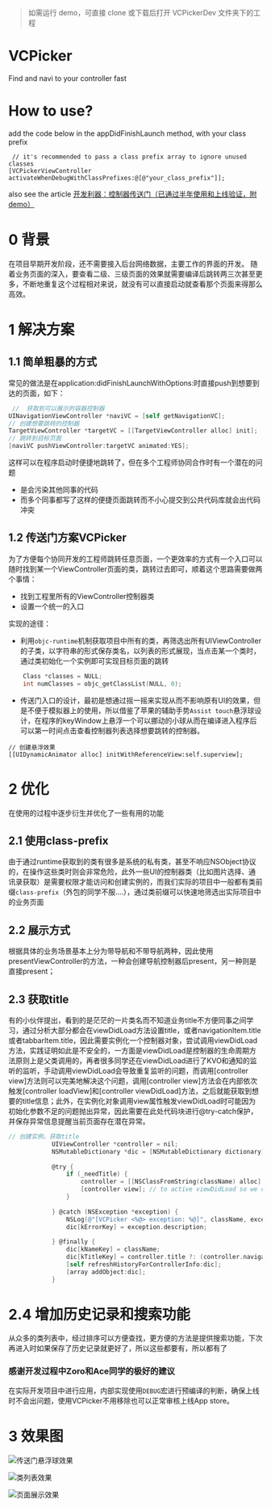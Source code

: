

> 如需运行 demo，可直接 clone 或下载后打开 VCPickerDev 文件夹下的工程


# VCPicker

Find and navi to your controller fast

# How to use?
add the code below in the appDidFinishLaunch method, with your class prefix

```Obbjective-C
 // it's recommended to pass a class prefix array to ignore unused classes
[VCPickerViewController activateWhenDebugWithClassPrefixes:@[@"your_class_prefix"]];
```

also see the article 
[开发利器：控制器传送门（已通过半年使用和上线验证，附demo）](http://www.jianshu.com/p/60357c77a9ed)

# 0 背景
在项目早期开发阶段，还不需要接入后台网络数据，主要工作的界面的开发。
随着业务页面的深入，要查看二级、三级页面的效果就需要编译后跳转两三次甚至更多，不断地重复这个过程相对来说，就没有可以直接启动就查看那个页面来得那么高效。

# 1 解决方案
## 1.1 简单粗暴的方式
常见的做法是在application:didFinishLaunchWithOptions:时直接push到想要到达的页面，如下：
``` objective-c
 //  获取到可以展示的容器控制器
UINavigationViewController *naviVC = [self getNavigationVC];
// 创建想要跳转的控制器
TargetViewController *targetVC = [[TargetViewController alloc] init]; 
// 跳转到目标页面
[naviVC pushViewController:targetVC animated:YES]; 
```
这样可以在程序启动时便捷地跳转了，但在多个工程师协同合作时有一个潜在的问题
- 是会污染其他同事的代码
- 而多个同事都写了这样的便捷页面跳转而不小心提交到公共代码库就会出代码冲突

## 1.2 传送门方案VCPicker
为了方便每个协同开发的工程师跳转任意页面，一个更效率的方式有一个入口可以随时找到某一个ViewController页面的类，跳转过去即可，顺着这个思路需要做两个事情：
- 找到工程里所有的ViewController控制器类
- 设置一个统一的入口

实现的途径：
- 利用```objc-runtime```机制获取项目中所有的类，再筛选出所有UIViewController的子类，以字符串的形式保存类名，以列表的形式展现，当点击某一个类时，通过类初始化一个实例即可实现目标页面的跳转
``` objective-c
    Class *classes = NULL;
    int numClasses = objc_getClassList(NULL, 0);
```
- 传送门入口的设计，最初是想通过摇一摇来实现从而不影响原有UI的效果，但是不便于模拟器上的使用，所以借鉴了苹果的辅助手势```Assist touch```悬浮球设计，在程序的keyWindow上悬浮一个可以挪动的小球从而在编译进入程序后可以第一时间点击查看控制器列表选择想要跳转的控制器。
```
// 创建悬浮效果
[[UIDynamicAnimator alloc] initWithReferenceView:self.superview];
```
# 2 优化
在使用的过程中逐步衍生并优化了一些有用的功能
## 2.1 使用class-prefix
由于通过runtime获取到的类有很多是系统的私有类，甚至不响应NSObject协议的，在操作这些类时则会非常危险，此外一些UI的控制器类（比如图片选择、通讯录获取）是需要权限才能访问和创建实例的，而我们实际的项目中一般都有类前缀```class-prefix```（外包的同学不服....），通过类前缀可以快速地筛选出实际项目中的业务页面
## 2.2 展示方式
根据具体的业务场景基本上分为带导航和不带导航两种，因此使用presentViewController的方法，一种会创建导航控制器后present，另一种则是直接present；
## 2.3 获取title
有的小伙伴提出，看到的是茫茫的一片类名而不知道业务title不方便同事之间学习，通过分析大部分都会在viewDidLoad方法设置title，或者navigationItem.title或者tabbarItem.title，因此需要实例化一个控制器对象，尝试调用viewDidLoad方法，实践证明如此是不安全的，一方面是viewDidLoad是控制器的生命周期方法原则上是父类调用的，再者很多同学还在viewDidLoad进行了KVO和通知的监听的监听，手动调用viewDidLoad会导致重复监听的问题，而调用[controller view]方法则可以完美地解决这个问题，调用[controller view]方法会在内部依次触发[controller loadView]和[controller viewDidLoad]方法，之后就能获取到想要的title信息；此外，在实例化对象调用view属性触发viewDidLoad时可能因为初始化参数不足的问题抛出异常，因此需要在此处代码块进行@try-catch保护，并保存异常信息提醒当前页面存在潜在异常。
``` objective-c
// 创建实例，获取title
            UIViewController *controller = nil;
            NSMutableDictionary *dic = [NSMutableDictionary dictionary];
            
            @try {
                if (_needTitle) {
                    controller = [[NSClassFromString(className) alloc] init]; // nil
                    [controller view]; // to active viewDidLoad so we can get conroller.title
                }
                
            } @catch (NSException *exception) {
                NSLog(@"[VCPicker <%@> exception: %@]", className, exception);
                dic[kErrorKey] = exception.description;
                
            } @finally {
                dic[kNameKey] = className;
                dic[kTitleKey] = controller.title ?: (controller.navigationItem.title ?: (controller.tabBarItem.title ?: className));
                [self refreshHistoryForControllerInfo:dic];
                [array addObject:dic];
            }
```
# 2.4 增加历史记录和搜索功能
从众多的类列表中，经过排序可以方便查找，更方便的方法是提供搜索功能，下次再进入时如果保存了历史记录就更好了，所以这些都要有，所以都有了

### 感谢开发过程中Zoro和Ace同学的极好的建议
在实际开发项目中进行应用，内部实现使用```DEBUG```宏进行预编译的判断，确保上线时不会出问题，使用VCPicker不用移除也可以正常审核上线App store。
﻿
# 3 效果图

![传送门悬浮球效果](http://upload-images.jianshu.io/upload_images/73339-ea9a99f28cf83ae1.png?imageMogr2/auto-orient/strip%7CimageView2/2/w/1240)

![类列表效果](http://upload-images.jianshu.io/upload_images/73339-adc420ddd7718458.png?imageMogr2/auto-orient/strip%7CimageView2/2/w/1240)

![页面展示效果](http://upload-images.jianshu.io/upload_images/73339-d4707d87c372a718.png?imageMogr2/auto-orient/strip%7CimageView2/2/w/1240)

